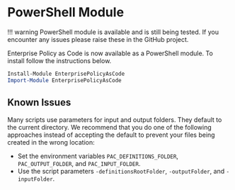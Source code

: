 # PowerShell Module

!!! warning
    PowerShell module is available and is still being tested. If you encounter any issues please raise these in the GitHub project.

Enterprise Policy as Code is now available as a PowerShell module. To install follow the instructions below.

```ps1
Install-Module EnterprisePolicyAsCode
Import-Module EnterprisePolicyAsCode
```

## Known Issues

Many scripts use parameters for input and output folders. They default to the current directory. We recommend that you do one of the following approaches instead of accepting the default to prevent your files being created in the wrong location:

- Set the environment variables `PAC_DEFINITIONS_FOLDER`, `PAC_OUTPUT_FOLDER`, and `PAC_INPUT_FOLDER`.
- Use the script parameters `-definitionsRootFolder`, `-outputFolder`, and `-inputFolder`.
